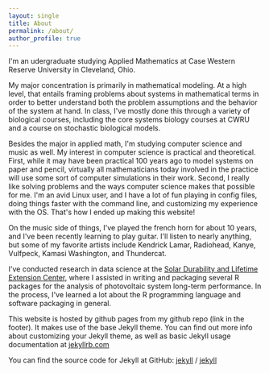 ```yaml
---
layout: single
title: About
permalink: /about/
author_profile: true
---
```

I'm an udergraduate studying Applied Mathematics at 
Case Western Reserve University in Cleveland, Ohio.

My major concentration is primarily in mathematical modeling. At a high level, that entails
framing problems about systems in mathematical terms in order to better understand both the
problem assumptions and the behavior of the system at hand. In class, I've mostly done this through
a variety of biological courses, including the core systems biology courses at CWRU and a course
on stochastic biological models.

Besides the major in applied math, I'm studying computer science and music as well.
My interest in computer science is practical and theoretical. First, while it may have been
practical 100 years ago to model systems on paper and pencil, virtually all mathematicians today
involved in the practice will use some sort of computer simulations in their work. Second, I really
like solving problems and the ways computer science makes that possible for me. I'm an avid Linux
user, and I have a lot of fun playing in config files, doing things faster with the command line,
and customizing my experience with the OS. That's how I ended up making this website!

On the music side of things, I've played the french horn for about 10 years,
and I've been recently learning to play guitar. I'll listen to nearly anything, but some of my
favorite artists include Kendrick Lamar, Radiohead, Kanye, Vulfpeck, Kamasi Washington, and
Thundercat.

I've conducted research in data science at the [Solar Durability and Lifetime
Extension Center](https://engineering.case.edu/centers/sdle/), where I assisted
in  writing and packaging several R packages for the analysis of 
photovoltaic system long-term performance. In the process, I've learned
a lot about the R programming language and software packaging in general.

This website is hosted by github pages from my github repo (link in the footer).
It  makes use of the base Jekyll theme. You can find out more info about customizing your Jekyll theme, as well as basic Jekyll usage documentation at [jekyllrb.com](https://jekyllrb.com/)

You can find the source code for Jekyll at GitHub:
[jekyll][jekyll-organization] /
[jekyll](https://github.com/jekyll/jekyll)


[jekyll-organization]: https://github.com/jekyll
